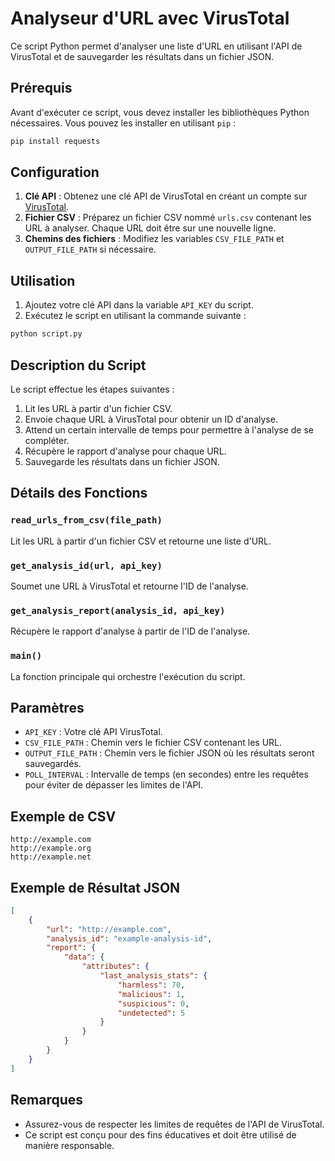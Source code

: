 
# Analyseur d'URL avec VirusTotal

Ce script Python permet d'analyser une liste d'URL en utilisant l'API de VirusTotal et de sauvegarder les résultats dans un fichier JSON.

## Prérequis

Avant d'exécuter ce script, vous devez installer les bibliothèques Python nécessaires. Vous pouvez les installer en utilisant `pip` :

```bash
pip install requests
```

## Configuration

1. **Clé API** : Obtenez une clé API de VirusTotal en créant un compte sur [VirusTotal](https://www.virustotal.com/).
2. **Fichier CSV** : Préparez un fichier CSV nommé `urls.csv` contenant les URL à analyser. Chaque URL doit être sur une nouvelle ligne.
3. **Chemins des fichiers** : Modifiez les variables `CSV_FILE_PATH` et `OUTPUT_FILE_PATH` si nécessaire.

## Utilisation

1. Ajoutez votre clé API dans la variable `API_KEY` du script.
2. Exécutez le script en utilisant la commande suivante :

```bash
python script.py
```

## Description du Script

Le script effectue les étapes suivantes :

1. Lit les URL à partir d'un fichier CSV.
2. Envoie chaque URL à VirusTotal pour obtenir un ID d'analyse.
3. Attend un certain intervalle de temps pour permettre à l'analyse de se compléter.
4. Récupère le rapport d'analyse pour chaque URL.
5. Sauvegarde les résultats dans un fichier JSON.

## Détails des Fonctions

### `read_urls_from_csv(file_path)`

Lit les URL à partir d'un fichier CSV et retourne une liste d'URL.

### `get_analysis_id(url, api_key)`

Soumet une URL à VirusTotal et retourne l'ID de l'analyse.

### `get_analysis_report(analysis_id, api_key)`

Récupère le rapport d'analyse à partir de l'ID de l'analyse.

### `main()`

La fonction principale qui orchestre l'exécution du script.

## Paramètres

- `API_KEY` : Votre clé API VirusTotal.
- `CSV_FILE_PATH` : Chemin vers le fichier CSV contenant les URL.
- `OUTPUT_FILE_PATH` : Chemin vers le fichier JSON où les résultats seront sauvegardés.
- `POLL_INTERVAL` : Intervalle de temps (en secondes) entre les requêtes pour éviter de dépasser les limites de l'API.

## Exemple de CSV

```csv
http://example.com
http://example.org
http://example.net
```

## Exemple de Résultat JSON

```json
[
    {
        "url": "http://example.com",
        "analysis_id": "example-analysis-id",
        "report": {
            "data": {
                "attributes": {
                    "last_analysis_stats": {
                        "harmless": 70,
                        "malicious": 1,
                        "suspicious": 0,
                        "undetected": 5
                    }
                }
            }
        }
    }
]
```

## Remarques

- Assurez-vous de respecter les limites de requêtes de l'API de VirusTotal.
- Ce script est conçu pour des fins éducatives et doit être utilisé de manière responsable.
